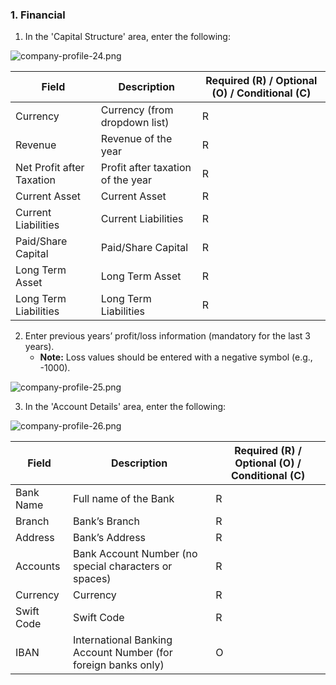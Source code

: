 ### 1. Financial

1. In the 'Capital Structure' area, enter the following:

![company-profile-24.png](images/company-profile-24.png)

| Field                     | Description                       | Required (R) / Optional (O) / Conditional (C) |
| ------------------------- | --------------------------------- | --------------------------------------------- |
| Currency                  | Currency (from dropdown list)     | R                                             |
| Revenue                   | Revenue of the year               | R                                             |
| Net Profit after Taxation | Profit after taxation of the year | R                                             |
| Current Asset             | Current Asset                     | R                                             |
| Current Liabilities       | Current Liabilities               | R                                             |
| Paid/Share Capital        | Paid/Share Capital                | R                                             |
| Long Term Asset           | Long Term Asset                   | R                                             |
| Long Term Liabilities     | Long Term Liabilities             | R                                             |

2. Enter previous years’ profit/loss information (mandatory for the last 3 years).
    * **Note:** Loss values should be entered with a negative symbol (e.g., -1000).

![company-profile-25.png](images/company-profile-25.png)

3. In the 'Account Details' area, enter the following:

![company-profile-26.png](images/company-profile-26.png)

| Field      | Description                                                   | Required (R) / Optional (O) / Conditional (C) |
| ---------- | ------------------------------------------------------------- | --------------------------------------------- |
| Bank Name  | Full name of the Bank                                         | R                                             |
| Branch     | Bank’s Branch                                                 | R                                             |
| Address    | Bank’s Address                                                | R                                             |
| Accounts   | Bank Account Number (no special characters or spaces)         | R                                             |
| Currency   | Currency                                                      | R                                             |
| Swift Code | Swift Code                                                    | R                                             |
| IBAN       | International Banking Account Number (for foreign banks only) | O                                             |